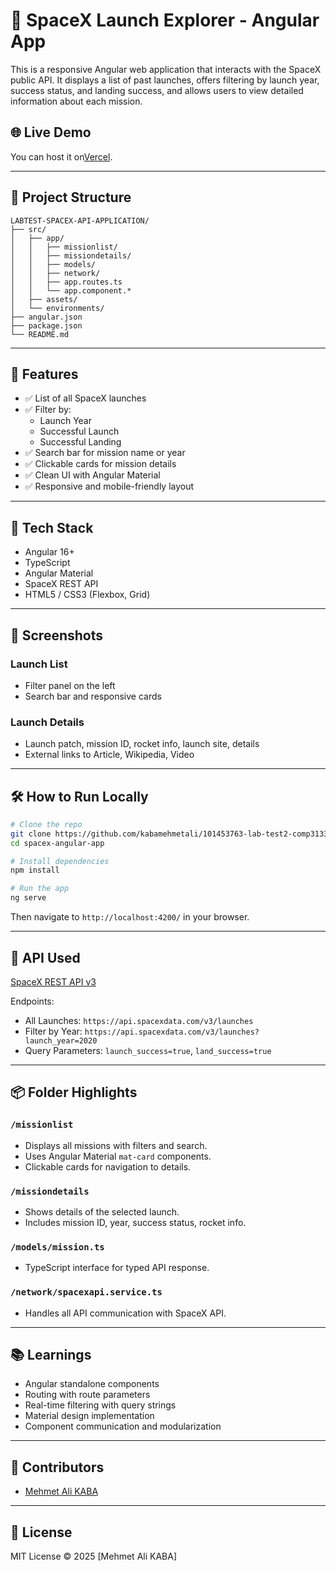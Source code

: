 # 🚀 SpaceX Launch Explorer - Angular App

This is a responsive Angular web application that interacts with the SpaceX public API. It displays a list of past launches, offers filtering by launch year, success status, and landing success, and allows users to view detailed information about each mission.

## 🌐 Live Demo

You can host it on[Vercel](https://101453763-lab-test2-comp3133.vercel.app/).

---

## 📁 Project Structure

```
LABTEST-SPACEX-API-APPLICATION/
├── src/
│   ├── app/
│   │   ├── missionlist/
│   │   ├── missiondetails/
│   │   ├── models/
│   │   ├── network/
│   │   ├── app.routes.ts
│   │   └── app.component.*
│   ├── assets/
│   └── environments/
├── angular.json
├── package.json
└── README.md
```

---

## 🧠 Features

- ✅ List of all SpaceX launches
- ✅ Filter by:
  - Launch Year
  - Successful Launch
  - Successful Landing
- ✅ Search bar for mission name or year
- ✅ Clickable cards for mission details
- ✅ Clean UI with Angular Material
- ✅ Responsive and mobile-friendly layout

---

## 🧪 Tech Stack

- Angular 16+
- TypeScript
- Angular Material
- SpaceX REST API
- HTML5 / CSS3 (Flexbox, Grid)

---

## 📸 Screenshots

### Launch List
- Filter panel on the left
- Search bar and responsive cards

### Launch Details
- Launch patch, mission ID, rocket info, launch site, details
- External links to Article, Wikipedia, Video

---

## 🛠 How to Run Locally

```bash
# Clone the repo
git clone https://github.com/kabamehmetali/101453763-lab-test2-comp3133.git
cd spacex-angular-app

# Install dependencies
npm install

# Run the app
ng serve
```

Then navigate to `http://localhost:4200/` in your browser.

---

## 🧾 API Used

[SpaceX REST API v3](https://github.com/r-spacex/SpaceX-API)

Endpoints:
- All Launches: `https://api.spacexdata.com/v3/launches`
- Filter by Year: `https://api.spacexdata.com/v3/launches?launch_year=2020`
- Query Parameters: `launch_success=true`, `land_success=true`

---

## 📦 Folder Highlights

### `/missionlist`
- Displays all missions with filters and search.
- Uses Angular Material `mat-card` components.
- Clickable cards for navigation to details.

### `/missiondetails`
- Shows details of the selected launch.
- Includes mission ID, year, success status, rocket info.

### `/models/mission.ts`
- TypeScript interface for typed API response.

### `/network/spacexapi.service.ts`
- Handles all API communication with SpaceX API.

---

## 📚 Learnings

- Angular standalone components
- Routing with route parameters
- Real-time filtering with query strings
- Material design implementation
- Component communication and modularization

---

## 🤝 Contributors

- [Mehmet Ali KABA](https://github.com/kabamehmetali)

---

## 📄 License

MIT License © 2025 [Mehmet Ali KABA]